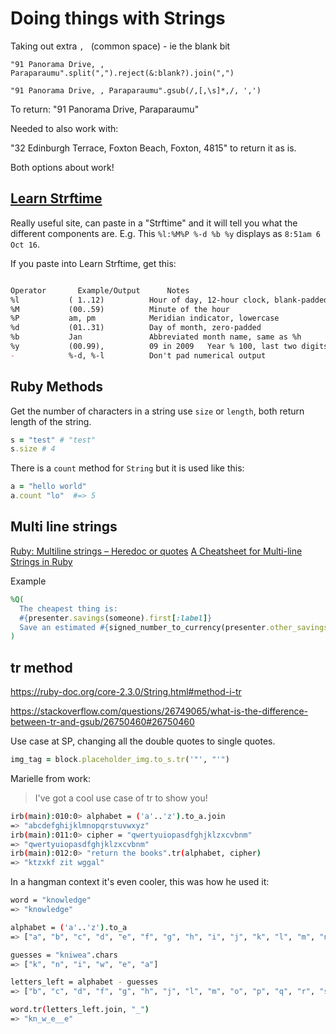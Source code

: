 # Doing things with Strings

Taking out extra `, ` (common space) - ie the blank bit

`"91 Panorama Drive, , Paraparaumu".split(",").reject(&:blank?).join(",")`

`"91 Panorama Drive, , Paraparaumu".gsub(/,[,\s]*,/, ',')`

To return: "91 Panorama Drive, Paraparaumu"

Needed to also work with:

"32 Edinburgh Terrace, Foxton Beach, Foxton, 4815" to return it as is.

Both options about work!

## [Learn Strftime](http://learnstrftime.com/)

Really useful site, can paste in a "Strftime" and it will tell you what the different components are.
E.g.
This  `%l:%M%P %-d %b %y` displays as `8:51am 6 Oct 16`.

If you paste into Learn Strftime, get this:

```markdown

Operator	   Example/Output	   Notes
%l           ( 1..12)          Hour of day, 12-hour clock, blank-padded
%M           (00..59)          Minute of the hour
%P           am, pm            Meridian indicator, lowercase
%d           (01..31)          Day of month, zero-padded
%b           Jan               Abbreviated month name, same as %h
%y           (00.99),          09 in 2009	Year % 100, last two digits of year
-            %-d, %-l          Don't pad numerical output
```

## Ruby Methods

Get the number of characters in a string use `size` or `length`, both return length of the string.

```ruby
s = "test" # "test"
s.size # 4
```

There is a `count` method for `String` but it is used like this:

```ruby
a = "hello world"
a.count "lo"  #=> 5
```

## Multi line strings

[Ruby: Multiline strings – Heredoc or quotes](https://cbabhusal.wordpress.com/2015/10/06/ruby-multiline-string-definition/)
[A Cheatsheet for Multi-line Strings in Ruby](https://commandercoriander.net/blog/2014/11/09/a-multiline-string-cheatsheet-for-ruby/)

Example

```ruby
%Q(
  The cheapest thing is:
  #{presenter.savings(someone).first[:label]}
  Save an estimated #{signed_number_to_currency(presenter.other_savings(someone))} a year.
)
```

## tr method

<https://ruby-doc.org/core-2.3.0/String.html#method-i-tr>

<https://stackoverflow.com/questions/26749065/what-is-the-difference-between-tr-and-gsub/26750460#26750460>

Use case at SP, changing all the double quotes to single quotes.

```ruby
img_tag = block.placeholder_img.to_s.tr('"', "'")
```

Marielle from work:

> I've got a cool use case of tr to show you!

```bash
irb(main):010:0> alphabet = ('a'..'z').to_a.join
=> "abcdefghijklmnopqrstuvwxyz"
irb(main):011:0> cipher = "qwertyuiopasdfghjklzxcvbnm"
=> "qwertyuiopasdfghjklzxcvbnm"
irb(main):012:0> "return the books".tr(alphabet, cipher)
=> "ktzxkf zit wggal"
```

In a hangman context it's even cooler, this was how he used it:

```bash
word = "knowledge"
=> "knowledge"

alphabet = ('a'..'z').to_a
=> ["a", "b", "c", "d", "e", "f", "g", "h", "i", "j", "k", "l", "m", "n", "o", "p", "q", "r", "s", "t", "u", "v", "w", "x", "y", "z"]

guesses = "kniwea".chars
=> ["k", "n", "i", "w", "e", "a"]

letters_left = alphabet - guesses
=> ["b", "c", "d", "f", "g", "h", "j", "l", "m", "o", "p", "q", "r", "s", "t", "u", "v", "x", "y", "z"]

word.tr(letters_left.join, "_")
=> "kn_w_e__e"
```
